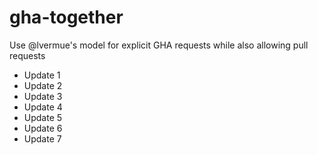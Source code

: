 # gha-together

Use @lvermue's model for explicit GHA requests while also allowing pull requests

- Update 1
- Update 2
- Update 3
- Update 4
- Update 5
- Update 6
- Update 7
